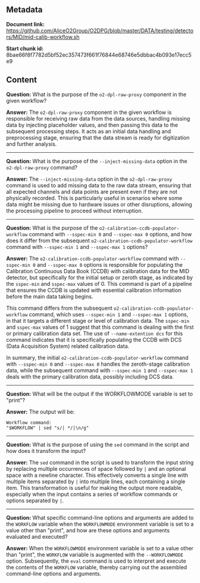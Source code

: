 ## Metadata

**Document link:** https://github.com/AliceO2Group/O2DPG/blob/master/DATA/testing/detectors/MID/mid-calib-workflow.sh

**Start chunk id:** 8bae66f8f7782d5bf52ec357473f661f76844e68746e5dbbac4b093e17ecc5e9

## Content

**Question:** What is the purpose of the `o2-dpl-raw-proxy` component in the given workflow?

**Answer:** The `o2-dpl-raw-proxy` component in the given workflow is responsible for receiving raw data from the data sources, handling missing data by injecting placeholder values, and then passing this data to the subsequent processing steps. It acts as an initial data handling and preprocessing stage, ensuring that the data stream is ready for digitization and further analysis.

---

**Question:** What is the purpose of the `--inject-missing-data` option in the `o2-dpl-raw-proxy` command?

**Answer:** The `--inject-missing-data` option in the `o2-dpl-raw-proxy` command is used to add missing data to the raw data stream, ensuring that all expected channels and data points are present even if they are not physically recorded. This is particularly useful in scenarios where some data might be missing due to hardware issues or other disruptions, allowing the processing pipeline to proceed without interruption.

---

**Question:** What is the purpose of the `o2-calibration-ccdb-populator-workflow` command with `--sspec-min 0` and `--sspec-max 0` options, and how does it differ from the subsequent `o2-calibration-ccdb-populator-workflow` command with `--sspec-min 1` and `--sspec-max 1` options?

**Answer:** The `o2-calibration-ccdb-populator-workflow` command with `--sspec-min 0` and `--sspec-max 0` options is responsible for populating the Calibration Continuous Data Book (CCDB) with calibration data for the MID detector, but specifically for the initial setup or zeroth stage, as indicated by the `sspec-min` and `sspec-max` values of 0. This command is part of a pipeline that ensures the CCDB is updated with essential calibration information before the main data taking begins.

This command differs from the subsequent `o2-calibration-ccdb-populator-workflow` command, which uses `--sspec-min 1` and `--sspec-max 1` options, in that it targets a different stage or level of calibration data. The `sspec-min` and `sspec-max` values of 1 suggest that this command is dealing with the first or primary calibration data set. The use of `--name-extention dcs` for this command indicates that it is specifically populating the CCDB with DCS (Data Acquisition System) related calibration data.

In summary, the initial `o2-calibration-ccdb-populator-workflow` command with `--sspec-min 0` and `--sspec-max 0` handles the zeroth-stage calibration data, while the subsequent command with `--sspec-min 1` and `--sspec-max 1` deals with the primary calibration data, possibly including DCS data.

---

**Question:** What will be the output if the WORKFLOWMODE variable is set to "print"?

**Answer:** The output will be:
```
Workflow command:
"$WORKFLOW" | sed "s/| */|\n/g"
```

---

**Question:** What is the purpose of using the `sed` command in the script and how does it transform the input?

**Answer:** The `sed` command in the script is used to transform the input string by replacing multiple occurrences of space followed by `|` and an optional space with a newline character. This effectively converts a single line with multiple items separated by `|` into multiple lines, each containing a single item. This transformation is useful for making the output more readable, especially when the input contains a series of workflow commands or options separated by `|`.

---

**Question:** What specific command-line options and arguments are added to the `WORKFLOW` variable when the `WORKFLOWMODE` environment variable is set to a value other than "print", and how are these options and arguments evaluated and executed?

**Answer:** When the `WORKFLOWMODE` environment variable is set to a value other than "print", the `WORKFLOW` variable is augmented with the `--WORKFLOWMODE` option. Subsequently, the `eval` command is used to interpret and execute the contents of the `WORKFLOW` variable, thereby carrying out the assembled command-line options and arguments.